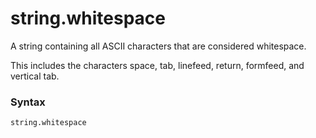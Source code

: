 # string.whitespace

A string containing all ASCII characters that are considered whitespace. 

This includes the characters space, tab, linefeed, return, formfeed, and vertical tab.

### Syntax

```python
string.whitespace
```
